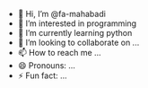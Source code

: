 - 👋 Hi, I’m @fa-mahabadi
- 👀 I’m interested in programming
- 🌱 I’m currently learning python
- 💞️ I’m looking to collaborate on ...
- 📫 How to reach me ...
- 😄 Pronouns: ...
- ⚡ Fun fact: ...

<!---
fa-mahabadi/fa-mahabadi is a ✨ special ✨ repository because its `README.md` (this file) appears on your GitHub profile.
You can click the Preview link to take a look at your changes.
--->

